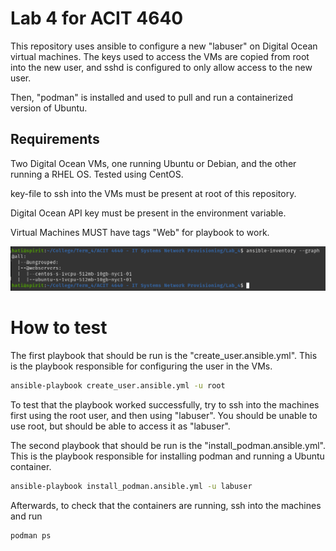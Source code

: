 # Lab 4 for ACIT 4640

This repository uses ansible to configure a new "labuser" on Digital Ocean
virtual machines. The keys used to access the VMs are copied from root into
the new user, and sshd is configured to only allow access to the new user.

Then, "podman" is installed and used to pull and run a containerized version
of Ubuntu.

## Requirements
Two Digital Ocean VMs, one running Ubuntu or Debian, and the other running a RHEL OS. Tested using CentOS.

key-file to ssh into the VMs must be present at root of this repository.

Digital Ocean API key must be present in the environment variable.

Virtual Machines MUST have tags "Web" for playbook to work.

![Ansible Inventory with 2 VMs](image.png)

# How to test

The first playbook that should be run is the "create_user.ansible.yml". This is
the playbook responsible for configuring the user in the VMs.

```bash
ansible-playbook create_user.ansible.yml -u root
```

To test that the playbook worked successfully, try to ssh into the machines
first using the root user, and then using "labuser". You should be unable to
use root, but should be able to access it as "labuser".

The second playbook that should be run is the "install_podman.ansible.yml". This
is the playbook responsible for installing podman and running a Ubuntu container.

```bash
ansible-playbook install_podman.ansible.yml -u labuser
```

Afterwards, to check that the containers are running, ssh into the machines and run

```bash
podman ps
```
